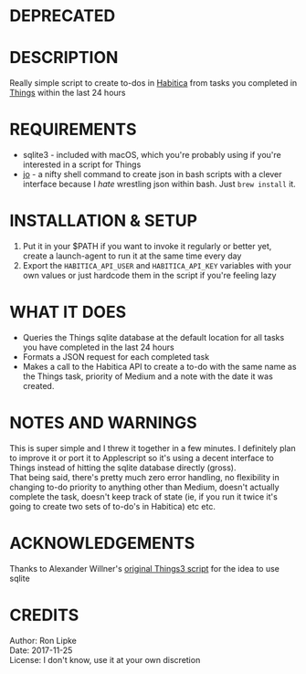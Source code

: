 # DEPRECATED

# DESCRIPTION

Really simple script to create to-dos in [Habitica](https://habitica.com/) from tasks you completed in [Things](https://culturedcode.com/things/) within the last 24 hours

# REQUIREMENTS

- sqlite3 - included with macOS, which you're probably using if you're interested in a script for Things
- [jo](http://jpmens.net/2016/03/05/a-shell-command-to-create-json-jo/) - a nifty shell command to create json in bash scripts with a clever interface because I *hate* wrestling json within bash. Just `brew install` it.

# INSTALLATION & SETUP

1. Put it in your $PATH if you want to invoke it regularly or better yet, create a launch-agent to run it at the same time every day
2. Export the `HABITICA_API_USER` and `HABITICA_API_KEY` variables with your own values or just hardcode them in the script if you're feeling lazy

# WHAT IT DOES

- Queries the Things sqlite database at the default location for all tasks you have completed in the last 24 hours
- Formats a JSON request for each completed task
- Makes a call to the Habitica API to create a to-do with the same name as the Things task, priority of Medium and a note with the date it was created.

# NOTES AND WARNINGS

This is super simple and I threw it together in a few minutes.  I definitely plan to improve it or port it to Applescript so it's using a decent interface to Things instead of hitting the sqlite database directly (gross).  
That being said, there's pretty much zero error handling, no flexibility in changing to-do priority to anything other than Medium, doesn't actually complete the task, doesn't keep track of state (ie, if you run it twice it's going to create two sets of to-do's in Habitica) etc etc.

# ACKNOWLEDGEMENTS

Thanks to Alexander Willner's [original Things3 script](https://github.com/AlexanderWillner/things.sh) for the idea to use sqlite

# CREDITS

Author:  Ron Lipke  
Date:    2017-11-25  
License: I don't know, use it at your own discretion  
